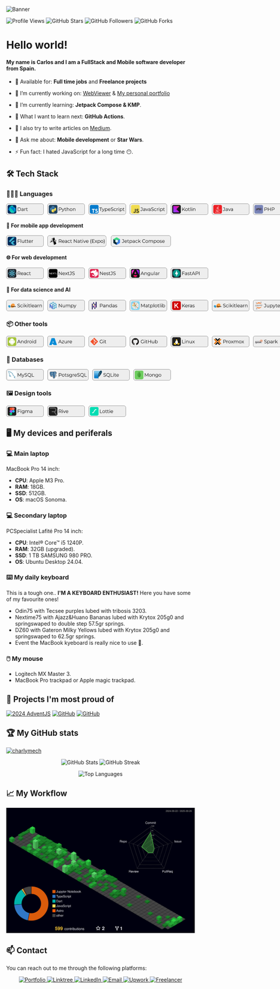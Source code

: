 ![Banner](./img/banner.png)

<p align="left">
  <img src="https://komarev.com/ghpvc/?username=charlymech&style=for-the-badge" alt="Profile Views"/>
  <img src="https://img.shields.io/github/stars/charlymech?style=for-the-badge&logo=github" alt="GitHub Stars"/>
  <img src="https://img.shields.io/github/followers/charlymech?style=for-the-badge&logo=github" alt="GitHub Followers"/>
  <img src="https://img.shields.io/github/forks/charlymech/webviewer?style=for-the-badge&logo=github" alt="GitHub Forks"/>
</p>

# Hello world!

#### My name is Carlos and I am a FullStack and Mobile software developer from Spain.

<!-- -  💼 Currently working at: **[Company Name]** as a **[Job Title]** -->

-  🤝 Available for: **Full time jobs** and **Freelance projects**

-  🔭 I’m currently working on: [WebViewer](https://github.com/CharlyMech/webviewer) & [My personal portfolio](https://charlymech.com/)

-  🌳 I’m currently learning: **Jetpack Compose & KMP**.

-  🌱 What I want to learn next: **GitHub Actions**.

<!-- -  📚 I’m currently studying: **AI and Big Data specialization course** at [IEDIB](https://iedib.net/). -->

-  📝 I also try to write articles on [Medium](https://medium.com/@CharlyMech).

-  💬 Ask me about: **Mobile development** or **Star Wars**.

-  ⚡ Fun fact: I hated JavaScript for a long time 😶.

## 🛠️ Tech Stack

### 👨🏽‍💻 Languages

<div style="display: flex; gap:10px">
   <img src="./img/labels/Dart.png" alt="Dart" style="height:30px"/>
   <img src="./img/labels/Python.png" alt="Python" style="height:30px"/>
   <img src="./img/labels/TypeScript.png" alt="TypeScript" style="height:30px"/>
   <img src="./img/labels/JavaScript.png" alt="JavaScript" style="height:30px"/>
   <img src="./img/labels/Kotlin.png" alt="Kotlin" style="height:30px"/>
   <img src="./img/labels/Java.png" alt="Java" style="height:30px"/>
   <img src="./img/labels/PHP.png" alt="PHP" style="height:30px"/>
   <img src="./img/labels/Bash.png" alt="Bash" style="height:30px"/>
</div>

#### 📱 For mobile app development

<div style="display: flex; gap:10px">
   <img src="./img/labels/Flutter.png" alt="Flutter" style="height:30px"/>
   <img src="./img/labels/Expo.png" alt="Expo" style="height:30px"/>
   <img src="./img/labels/Jetpack Compose.png" alt="Jetpack Compose" style="height:30px"/>
</div>

#### 🌐 For web development

<div style="display: flex; gap:10px">
   <img src="./img/labels/React.png" alt="React" style="height:30px"/>
   <img src="./img/labels/NextJS.png" alt="NextJS" style="height:30px"/>
   <img src="./img/labels/NestJS.png" alt="NestJS" style="height:30px"/>
   <img src="./img/labels/Angular.png" alt="Angular" style="height:30px"/>
   <img src="./img/labels/FastAPI.png" alt="FastAPI" style="height:30px"/>
</div>

#### 🧠 For data science and AI

<div style="display: flex; gap:10px">
   <img src="./img/labels/Scikitlearn.png" alt="Scikitlearn" style="height:30px"/>
   <img src="./img/labels/Numpy.png" alt="Numpy" style="height:30px">
   <img src="./img/labels/Pandas.png" alt="Pandas" style="height:30px"/>
   <img src="./img/labels/Matplotlib.png" alt="Matplotlib" style="height:30px"/>
   <img src="./img/labels/Keras.png" alt="Keras" style="height:30px"/>
   <img src="./img/labels/Scikitlearn.png" alt="Scikitlearn" style="height:30px"/>
   <img src="./img/labels/Jupyter.png" alt="Jupyter" style="height:30px"/>
</div>

### 📦 Other tools

<div style="display: flex; gap:10px">
   <img src="./img/labels/Android.png" alt="Android" style="height:30px"/>
   <img src="./img/labels/Azure.png" alt="Azure" style="height:30px"/>
   <img src="./img/labels/Git.png" alt="Git" style="height:30px"/>
   <img src="./img/labels/Github.png" alt="GitHub" style="height:30px"/>
   <img src="./img/labels/Linux.png" alt="Linux" style="height:30px"/>
   <img src="./img/labels/Proxmox.png" alt="Proxmox" style="height:30px"/>
   <img src="./img/labels/Spark.png" alt="Spark" style="height:30px"/>
   <img src="./img/labels/Kafka.png" alt="Kafka" style="height:30px"/>
   <img src="./img/labels/Hadoop.png" alt="Hadoop" style="height:30px"/>
</div>

### 💾 Databases

<div style="display: flex; gap:10px">
   <img src="./img/labels/MySQL.png" alt="MySQL" style="height:30px"/>
   <img src="./img/labels/PostgreSQL.png" alt="PostgreSQL" style="height:30px"/>
   <img src="./img/labels/SQLite.png" alt="SQLite" style="height:30px"/>
   <img src="./img/labels/Mongo.png" alt="MongoDB" style="height:30px"/>
   
</div>

### 🖼️ Design tools

<div style="display: flex; gap:10px">
   <img src="./img/labels/Figma.png" alt="Figma" style="height:30px"/>
   <img src="./img/labels/Rive.png" alt="Rive" style="height:30px"/>
   <img src="./img/labels/Lottie.png" alt="Lottie" style="height:30px"/>
</div>

## 🖥️ My devices and periferals

### 💻 Main laptop

MacBook Pro 14 inch:

-  **CPU**: Apple M3 Pro.
-  **RAM**: 18GB.
-  **SSD**: 512GB.
-  **OS**: macOS Sonoma.

### 💻 Secondary laptop

PCSpecialist Lafité Pro 14 inch:

-  **CPU**: Intel® Core™ i5 1240P.
-  **RAM**: 32GB (upgraded).
-  **SSD**: 1 TB SAMSUNG 980 PRO.
-  **OS**: Ubuntu Desktop 24.04.

### ⌨️ My daily keyboard

This is a tough one.. **I'M A KEYBOARD ENTHUSIAST!** Here you have some of my favourite ones!

-  Odin75 with Tecsee purples lubed with tribosis 3203.
-  Nextime75 with Ajazz&Huano Bananas lubed with Krytox 205g0 and springswaped to double step 57.5gr springs.
-  DZ60 with Gateron Milky Yellows lubed with Krytox 205g0 and springswaped to 62.5gr springs.
-  Event the MacBook kyeboard is really nice to use 🫣.

### 🖱️ My mouse

-  Logitech MX Master 3.
-  MacBook Pro trackpad or Apple magic trackpad.

## 🚀 Projects I'm most proud of

<!--
Examples:
[![GitHub](https://img.shields.io/badge/GitHub_Repo-181717?style=for-the-badge&logo=github&logoColor=white)](https://github.com/TU_USUARIO/TU_REPO)

[![Vercel](https://img.shields.io/badge/Vercel_App-000000?style=for-the-badge&logo=vercel&logoColor=white)](https://TU_PROYECTO.vercel.app/)

[![Netlify](https://img.shields.io/badge/Netlify_App-00C7B7?style=for-the-badge&logo=netlify&logoColor=white)](https://app.netlify.com/sites/TU_PROYECTO/deploys)
 -->

[![2024 AdventJS](https://img.shields.io/badge/2024_AdventJS-000000?style=for-the-badge&logo=vercel&logoColor=white)](https://midudev-adventjs2024.vercel.app/) [![GitHub](https://img.shields.io/badge/WebWrapper-181717?style=for-the-badge&logo=github&logoColor=white)](https://github.com/CharlyMech/webwrapper) [![GitHub](https://img.shields.io/badge/The_Best_Program-181717?style=for-the-badge&logo=github&logoColor=white)](https://github.com/CharlyMech/the-best-program)

## 🏆 My GitHub stats

<p align="left"> <a href="https://github.com/ryo-ma/github-profile-trophy"><img src="https://github-profile-trophy.vercel.app/?username=CharlyMech&theme=dark" alt="charlymech" /></a> </p>

<p align="center">
  <img src="https://github-readme-stats.vercel.app/api?username=charlymech&show_icons=true&locale=en&theme=dracula" alt="GitHub Stats" height="180"/>
  <img src="https://github-readme-streak-stats.herokuapp.com?user=charlymech&theme=dracula" alt="GitHub Streak" height="180"/>
</p>

<p align="center">
  <img
    src="https://github-readme-stats.vercel.app/api/top-langs?username=charlymech&layout=compact&langs_count=10&theme=dracula&card_width=1000&hide=html,css,shell,scss,cmake,makefile,groovy,go,objective-c,c,c++,ruby,rust,perl,jupyter%20notebook,cypher,piglatin,hiveql,dockerfile,hack,pddl"
    alt="Top Languages"
  />
</p>

## 📈 My Workflow

![](./profile-3d-contrib/profile-night-green.svg)

## 📫 Contact

You can reach out to me through the following platforms:

<p align="center">
  <a href="https://charlymech.com" target="_blank">
    <img src="https://img.shields.io/badge/Portfolio-1565C0?style=for-the-badge&logo=About.me&logoColor=white" alt="Portfolio"/>
  </a>
  <a href="https://linktr.ee/charlymech" target="_blank">
    <img src="https://img.shields.io/badge/Linktree-39E09B?style=for-the-badge&logo=linktree&logoColor=white" alt="Linktree"/>
  </a>
  <a href="https://www.linkedin.com/in/carlos-sanchez-recio-77a286243" target="_blank">
    <img src="https://img.shields.io/badge/LinkedIn-0A66C2?style=for-the-badge&logo=linkedin&logoColor=white" alt="LinkedIn"/>
  </a>
  <a href="mailto:carlossanchezrecio.dev@gmail.com">
    <img src="https://img.shields.io/badge/Email-D14836?style=for-the-badge&logo=gmail&logoColor=white" alt="Email"/>
  </a>
  <a href="https://www.upwork.com/freelancers/~your-upwork-id" target="_blank">
    <img src="https://img.shields.io/badge/Upwork-6FDA44?style=for-the-badge&logo=upwork&logoColor=white" alt="Upwork"/>
  </a>
  <a href="https://www.freelancer.com/u/your-freelancer-id" target="_blank">
    <img src="https://img.shields.io/badge/Freelancer-29B2FE?style=for-the-badge&logo=freelancer&logoColor=white" alt="Freelancer"/>
  </a>
</p>
